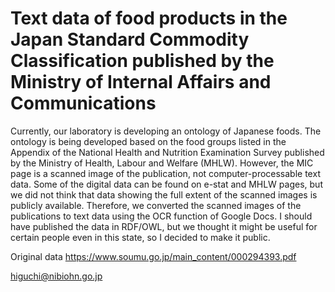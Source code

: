 # Text data of food products in the Japan Standard Commodity Classification published by the Ministry of Internal Affairs and Communications

Currently, our laboratory is developing an ontology of Japanese foods. The ontology is being developed based 
on the food groups listed in the Appendix of the National Health and Nutrition Examination Survey published 
by the Ministry of Health, Labour and Welfare (MHLW). However, the MIC page is a scanned image of the publication, 
not computer-processable text data. Some of the digital data can be found on e-stat and MHLW pages, but we did not think 
that data showing the full extent of the scanned images is publicly available. Therefore, we converted the scanned images of 
the publications to text data using the OCR function of Google Docs. I should have published the data in RDF/OWL, 
but we thought it might be useful for certain people even in this state, so I decided to make it public.

Original data https://www.soumu.go.jp/main_content/000294393.pdf

higuchi@nibiohn.go.jp


